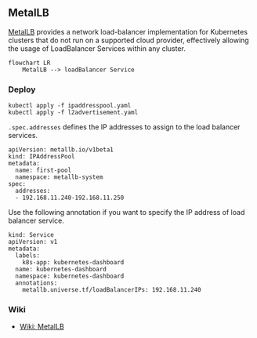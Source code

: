 ## MetalLB

[MetalLB](https://metallb.universe.tf/) provides a network load-balancer implementation for Kubernetes clusters that do not run on a supported cloud provider, effectively allowing the usage of LoadBalancer Services within any cluster.

```
flowchart LR
    MetalLB --> loadBalancer Service
```

### Deploy

```
kubectl apply -f ipaddresspool.yaml 
kubectl apply -f l2advertisement.yaml
```

`.spec.addresses` defines the IP addresses to assign to the load balancer services. 

```
apiVersion: metallb.io/v1beta1
kind: IPAddressPool
metadata:
  name: first-pool
  namespace: metallb-system
spec:
  addresses:
  - 192.168.11.240-192.168.11.250
```

Use the following annotation if you want to specify the IP address of load balancer service.

```
kind: Service
apiVersion: v1
metadata:
  labels:
    k8s-app: kubernetes-dashboard
  name: kubernetes-dashboard
  namespace: kubernetes-dashboard
  annotations:
    metallb.universe.tf/loadBalancerIPs: 192.168.11.240
```

### Wiki

* [Wiki: MetalLB](https://github.com/toge510/homelab/wiki/MetalLB)